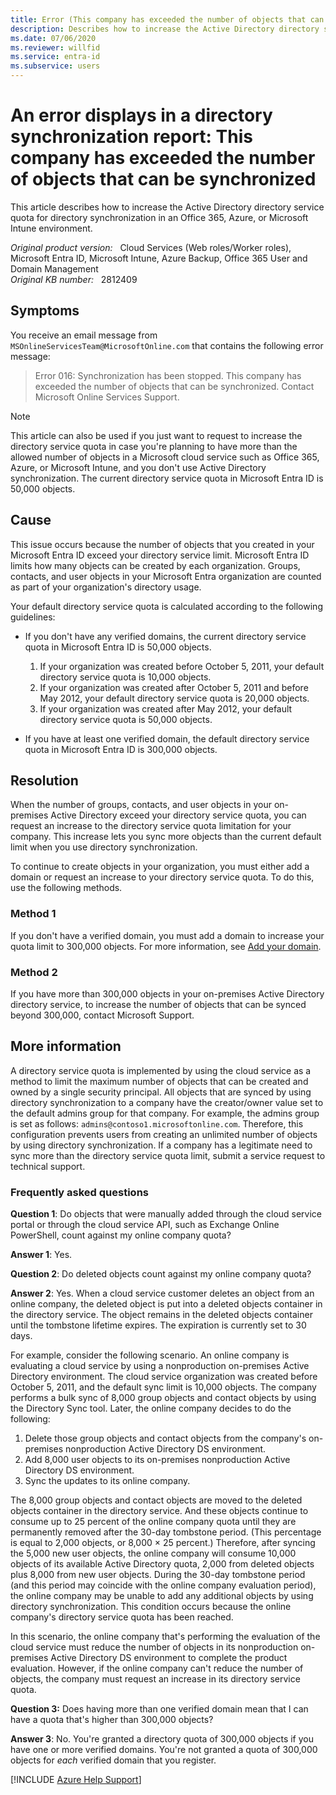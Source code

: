 ```yaml
---
title: Error (This company has exceeded the number of objects that can be synchronized) displays in a directory synchronization report
description: Describes how to increase the Active Directory directory service quota for directory synchronization in an Office 365, Azure, or Microsoft Intune environment.
ms.date: 07/06/2020
ms.reviewer: willfid
ms.service: entra-id
ms.subservice: users
---
```

# An error displays in a directory synchronization report: This company has exceeded the number of objects that can be synchronized

This article describes how to increase the Active Directory directory service quota for directory synchronization in an Office 365, Azure, or Microsoft Intune environment.

_Original product version:_ &nbsp; Cloud Services (Web roles/Worker roles), Microsoft Entra ID, Microsoft Intune, Azure Backup, Office 365 User and Domain Management  
_Original KB number:_ &nbsp; 2812409

## Symptoms

You receive an email message from `MSOnlineServicesTeam@MicrosoftOnline.com` that contains the following error message:

> Error 016: Synchronization has been stopped. This company has exceeded the number of objects that can be synchronized. Contact Microsoft Online Services Support.

> [!NOTE]
> This article can also be used if you just want to request to increase the directory service quota in case you're planning to have more than the allowed number of objects in a Microsoft cloud service such as Office 365, Azure, or Microsoft Intune, and you don't use Active Directory synchronization. The current directory service quota in Microsoft Entra ID is 50,000 objects.

## Cause

This issue occurs because the number of objects that you created in your Microsoft Entra ID exceed your directory service limit. Microsoft Entra ID limits how many objects can be created by each organization. Groups, contacts, and user objects in your Microsoft Entra organization are counted as part of your organization's directory usage.

Your default directory service quota is calculated according to the following guidelines:

- If you don't have any verified domains, the current directory service quota in Microsoft Entra ID is 50,000 objects.

  1. If your organization was created before October 5, 2011, your default directory service quota is 10,000 objects.
  2. If your organization was created after October 5, 2011 and before May 2012, your default directory service quota is 20,000 objects.
  3. If your organization was created after May 2012, your default directory service quota is 50,000 objects.
- If you have at least one verified domain, the default directory service quota in Microsoft Entra ID is 300,000 objects.

## Resolution

When the number of groups, contacts, and user objects in your on-premises Active Directory exceed your directory service quota, you can request an increase to the directory service quota limitation for your company. This increase lets you sync more objects than the current default limit when you use directory synchronization.

To continue to create objects in your organization, you must either add a domain or request an increase to your directory service quota. To do this, use the following methods.

### Method 1

If you don't have a verified domain, you must add a domain to increase your quota limit to 300,000 objects. For more information, see [Add your domain](https://technet.microsoft.com/library/hh969247.aspx).

### Method 2

If you have more than 300,000 objects in your on-premises Active Directory directory service, to increase the number of objects that can be synced beyond 300,000, contact Microsoft Support.

## More information

A directory service quota is implemented by using the cloud service as a method to limit the maximum number of objects that can be created and owned by a single security principal. All objects that are synced by using directory synchronization to a company have the creator/owner value set to the default admins group for that company. For example, the admins group is set as follows: `admins@contoso1.microsoftonline.com`. Therefore, this configuration prevents users from creating an unlimited number of objects by using directory synchronization. If a company has a legitimate need to sync more than the directory service quota limit, submit a service request to technical support.

### Frequently asked questions

**Question 1**: Do objects that were manually added through the cloud service portal or through the cloud service API, such as Exchange Online PowerShell, count against my online company quota?

**Answer 1**: Yes.

**Question 2**: Do deleted objects count against my online company quota?

**Answer 2**: Yes. When a cloud service customer deletes an object from an online company, the deleted object is put into a deleted objects container in the directory service. The object remains in the deleted objects container until the tombstone lifetime expires. The expiration is currently set to 30 days.

For example, consider the following scenario. An online company is evaluating a cloud service by using a nonproduction on-premises Active Directory environment. The cloud service organization was created before October 5, 2011, and the default sync limit is 10,000 objects. The company performs a bulk sync of 8,000 group objects and contact objects by using the Directory Sync tool. Later, the online company decides to do the following:

1. Delete those group objects and contact objects from the company's on-premises nonproduction Active Directory DS environment.
2. Add 8,000 user objects to its on-premises nonproduction Active Directory DS environment.
3. Sync the updates to its online company.

The 8,000 group objects and contact objects are moved to the deleted objects container in the directory service. And these objects continue to consume up to 25 percent of the online company quota until they are permanently removed after the 30-day tombstone period. (This percentage is equal to 2,000 objects, or 8,000 × 25 percent.) Therefore, after syncing the 5,000 new user objects, the online company will consume 10,000 objects of its available Active Directory quota, 2,000 from deleted objects plus 8,000 from new user objects. During the 30-day tombstone period (and this period may coincide with the online company evaluation period), the online company may be unable to add any additional objects by using directory synchronization. This condition occurs because the online company's directory service quota has been reached.

In this scenario, the online company that's performing the evaluation of the cloud service must reduce the number of objects in its nonproduction on-premises Active Directory DS environment to complete the product evaluation. However, if the online company can't reduce the number of objects, the company must request an increase in its directory service quota.

**Question 3:** Does having more than one verified domain mean that I can have a quota that's higher than 300,000 objects?

**Answer 3**: No. You're granted a directory quota of 300,000 objects if you have one or more verified domains. You're not granted a quota of 300,000 objects for _each_ verified domain that you register.

[!INCLUDE [Azure Help Support](../../../includes/azure-help-support.md)]
